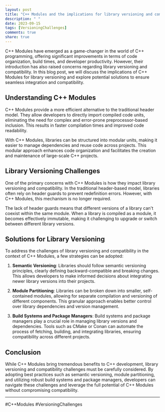 ```yaml
---
layout: post
title: "C++ Modules and the implications for library versioning and compatibility"
description: " "
date: 2023-09-15
tags: [VersioningChallenges]
comments: true
share: true
---
```


C++ Modules have emerged as a game-changer in the world of C++ programming, offering significant improvements in terms of code organization, build times, and developer productivity. However, their introduction has also raised concerns regarding library versioning and compatibility. In this blog post, we will discuss the implications of C++ Modules for library versioning and explore potential solutions to ensure seamless integration and compatibility.

## Understanding C++ Modules

C++ Modules provide a more efficient alternative to the traditional header model. They allow developers to directly import compiled code units, eliminating the need for complex and error-prone preprocessor-based inclusion. This results in faster compilation times and improved code readability.

With C++ Modules, libraries can be structured into modular units, making it easier to manage dependencies and reuse code across projects. This modular approach enhances code organization and facilitates the creation and maintenance of large-scale C++ projects.

## Library Versioning Challenges

One of the primary concerns with C++ Modules is how they impact library versioning and compatibility. In the traditional header-based model, libraries often rely on header guards to prevent redefinition errors. However, with C++ Modules, this mechanism is no longer required.

The lack of header guards means that different versions of a library can't coexist within the same module. When a library is compiled as a module, it becomes effectively immutable, making it challenging to upgrade or switch between different library versions.

## Solutions for Library Versioning

To address the challenges of library versioning and compatibility in the context of C++ Modules, a few strategies can be adopted:

1. **Semantic Versioning**: Libraries should follow semantic versioning principles, clearly defining backward-compatible and breaking changes. This allows developers to make informed decisions about integrating newer library versions into their projects.

2. **Module Partitioning**: Libraries can be broken down into smaller, self-contained modules, allowing for separate compilation and versioning of different components. This granular approach enables better control over library dependencies and version management.

3. **Build Systems and Package Managers**: Build systems and package managers play a crucial role in managing library versions and dependencies. Tools such as CMake or Conan can automate the process of fetching, building, and integrating libraries, ensuring compatibility across different projects.

## Conclusion

While C++ Modules bring tremendous benefits to C++ development, library versioning and compatibility challenges must be carefully considered. By adopting best practices such as semantic versioning, module partitioning, and utilizing robust build systems and package managers, developers can navigate these challenges and leverage the full potential of C++ Modules without compromising compatibility.

---

\#C++Modules #VersioningChallenges